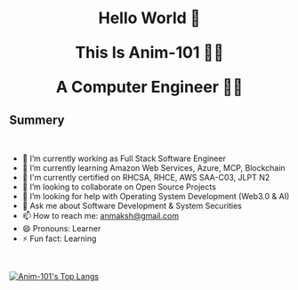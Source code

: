 <h1 align="center">

Hello World 👋

This Is Anim-101 :astronaut:
  
A Computer Engineer  :technologist:

</h1>

<h2> Summery </h2>

<br>

- 🔭 I’m currently working as Full Stack Software Engineer
- 🌱 I’m currently learning Amazon Web Services, Azure, MCP, Blockchain
- :book: I'm currently certified on RHCSA, RHCE, AWS SAA-C03, JLPT N2
- 👯 I’m looking to collaborate on Open Source Projects
- 🤔 I’m looking for help with Operating System Development (Web3.0 & AI)
- 💬 Ask me about Software Development & System Securities
- 📫 How to reach me: anmaksh@gmail.com
- 😄 Pronouns: Learner
- ⚡ Fun fact: Learning

</br>

[![Anim-101's Top Langs](https://github-readme-stats.vercel.app/api/top-langs/?username=anim-101&layout=compact&langs_count=10)](https://github.com/anim-101/github-readme-stats)    
